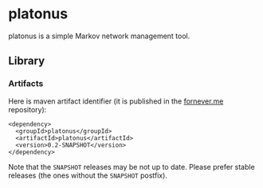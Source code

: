platonus
========
platonus is a simple Markov network management tool.

## Library

### Artifacts

Here is maven artifact identifier (it is published in the [fornever.me](http://fornever.me:18080/) repository):

    <dependency>
      <groupId>platonus</groupId>
      <artifactId>platonus</artifactId>
      <version>0.2-SNAPSHOT</version>
    </dependency>

Note that the `SNAPSHOT` releases may be not up to date. Please prefer stable releases (the ones without the `SNAPSHOT`
postfix).